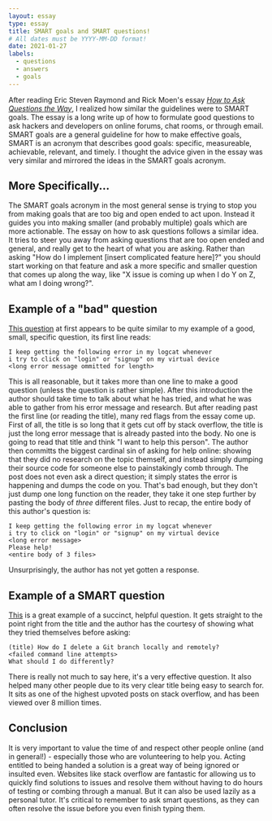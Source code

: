 ```yaml
---
layout: essay
type: essay
title: SMART goals and SMART questions!
# All dates must be YYYY-MM-DD format!
date: 2021-01-27
labels:
  - questions
  - answers
  - goals
---
```


After reading Eric Steven Raymond and Rick Moen's essay [*How to Ask Questions the 
Way*](http://catb.org/~esr/faqs/smart-questions.html), I realized how similar the guidelines were to SMART goals. The essay is a long write up of how to formulate good questions to ask hackers and developers on online forums, chat rooms, or through email. SMART goals are a general guideline for how to make effective goals, SMART is an acronym that describes good goals: specific, measureable, achievable, relevant, and timely. I thought the advice given in the essay was very similar and mirrored the ideas in the SMART goals acronym. 

## More Specifically...

The SMART goals acronym in the most general sense is trying to stop you from making goals that are too big and open ended to act upon. Instead it guides you into making smaller (and probably multiple) goals which are more actionable. The essay on how to ask questions follows a similar idea. It tries to steer you away from asking questions that are too open ended and general, and really get to the heart of what you are asking. Rather than asking "How do I implement [insert complicated feature here]?" you should start working on that feature and ask a more specific and smaller question that comes up along the way, like "X issue is coming up when I do Y on Z, what am I doing wrong?". 

## Example of a "bad" question

[This question](https://stackoverflow.com/questions/65930525/error-converting-result-java-lang-nullpointerexception-and-json-parser-error-pa) at first appears to be quite similar to my example of a good, small, specific question, its first line reads:

```
I keep getting the following error in my logcat whenever
i try to click on "login" or "signup" on my virtual device
<long error message ommitted for length>
```

This is all reasonable, but it takes more than one line to make a good question (unless the question is rather simple). After this introduction the author should take time to talk about what he has tried, and what he was able to gather from his error message and research. But after reading past the first line (or reading the title), many red flags from the essay come up. First of all, the title is so long that it gets cut off by stack overflow, the title is just the long error message that is already pasted into the body. No one is going to read that title and think "I want to help this person". The author then committs the biggest cardinal sin of asking for help online: showing that they did no research on the topic themself, and instead simply dumping their source code for someone else to painstakingly comb through. The post does not even ask a direct question; it simply states the error is happening and dumps the code on you. That's bad enough, but they don't just dump one long function on the reader, they take it one step further by pasting the body of *three* different files. Just to recap, the entire body of this author's question is:

```
I keep getting the following error in my logcat whenever
i try to click on "login" or "signup" on my virtual device
<long error message>
Please help!
<entire body of 3 files>

```

Unsurprisingly, the author has not yet gotten a response. 

## Example of a SMART question

[This](https://stackoverflow.com/questions/2003505/how-do-i-delete-a-git-branch-locally-and-remotely) is a great example of a succinct, helpful question. It gets straight to the point right from the title and the author has the courtesy of showing what they tried themselves before asking:

```
(title) How do I delete a Git branch locally and remotely?
<failed command line attempts>
What should I do differently?
```

There is really not much to say here, it's a very effective question. It also helped many other people due to its very clear title being easy to search for. It sits as one of the highest upvoted posts on stack overflow, and has been viewed over 8 million times.

## Conclusion

It is very important to value the time of and respect other people online (and in general!) - especially those who are volunteering to help you. Acting entitled to being handed a solution is a great way of being ignored or insulted even. Websites like stack overflow are fantastic for allowing us to quickly find solutions to issues and resolve them without having to do hours of testing or combing through a manual. But it can also be used lazily as a personal tutor. It's critical to remember to ask smart questions, as they can often resolve the issue before you even finish typing them.
